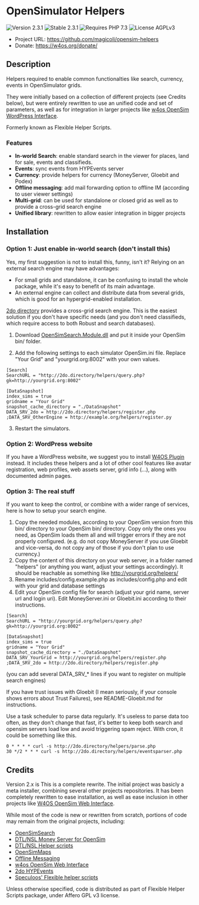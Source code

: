 # OpenSimulator Helpers

![Version 2.3.1](https://badgen.net/badge/Version/2.3.1/blue) ![Stable 2.3.1](https://badgen.net/badge/Stable/2.3.1/green) ![Requires PHP 7.3](https://badgen.net/badge/PHP/7.3/7884bf) ![License AGPLv3](https://badgen.net/badge/License/AGPLv3/552b55)

- Project URL: <https://github.com/magicoli/opensim-helpers>
- Donate: <https://w4os.org/donate/>

## Description

Helpers required to enable common functionalties like search, currency, events in OpenSimulator grids.

They were initially based on a collection of different projects (see Credits below), but were entirely rewritten to use an unified code and set of parameters, as well as for integration in larger projects like [w4os OpenSim WordPress Interface](https://w4os.org/).

Formerly known as Flexible Helper Scripts.

### Features

- **In-world Search**: enable standard search in the viewer for places, land for sale, events and classifieds.
- **Events**: sync events from HYPEvents server
- **Currency**: provide helpers for currency (MoneyServer, Gloebit and Podex)
- **Offline messaging**: add mail forwarding option to offline IM (according to user viewer settings)
- **Multi-grid**: can be used for standalone or closed grid as well as to provide a cross-grid search engine
- **Unified library**: rewritten to allow easier integration in bigger projects

## Installation

### Option 1: Just enable in-world search (don't install this)

Yes, my first suggestion is not to install this, funny, isn't it? Relying on an external search engine may have advantages:

- For small grids and standalone, it can be confusing to install the whole package, while it's easy to benefit of its main advantage.
- An external engine can collect and distribute data from several grids, which is good for an hypergrid-enabled installation.

[2do directory](http://2do.directory/) provides a cross-grid search engine. This is the easiest solution if you don't have specific needs (and you don't need classifieds, which require access to both Robust and search databases).

1. Download [OpenSimSearch.Module.dll](https://github.com/GuduleLapointe/flexible_helper_scripts/tree/master/bin) and put it inside your OpenSim bin/ folder.

2. Add the following settings to each simulator OpenSim.ini file. Replace "Your Grid" and "yourgrid.org:8002" with your own values.

  ```
  [Search]
  SearchURL = "http://2do.directory/helpers/query.php?gk=http://yourgrid.org:8002"

  [DataSnapshot]
  index_sims = true
  gridname = "Your Grid"
  snapshot_cache_directory = "./DataSnapshot"
  DATA_SRV_2do = http://2do.directory/helpers/register.php
  ;DATA_SRV_OtherEngine = http://example.org/helpers/register.py
  ```

3. Restart the simulators.

### Option 2: WordPress website

If you have a WordPress website, we suggest you to install [W4OS Plugin](https://w4os.org/) instead. It includes these helpers and a lot of other cool features like avatar registration, web profiles, web assets server, grid info (...), along with documented admin pages.

### Option 3: The real stuff

If you want to keep the control, or combine with a wider range of services, here is how to setup your search engine.

1. Copy the needed modules, according to your OpenSim version from this bin/ directory to your OpenSim bin/ directory. Copy only the ones you need, as OpenSim loads them all and will trigger errors if they are not properly configured. (e.g. do not copy MoneyServer if you use Gloebit and vice-versa, do not copy any of those if you don't plan to use currency.)
2. Copy the content of this directory on your web server, in a folder named "helpers" (or anything you want, adjust your settings accordingly). It should be reachable as something like <http://yourgrid.org/helpers/>
3. Rename includes/config.example.php as includes/config.php and edit with your grid and database settings
4. Edit your OpenSim config file for search (adjust your grid name, server url and login uri). Edit MoneyServer.ini or Gloebit.ini according to their instructions.

```
[Search]
SearchURL = "http://yourgrid.org/helpers/query.php?gk=http://yourgrid.org:8002"

[DataSnapshot]
index_sims = true
gridname = "Your Grid"
snapshot_cache_directory = "./DataSnapshot"
DATA_SRV_YourGrid = http://yourgrid.org/helpers/register.php
;DATA_SRV_2do = http://2do.directory/helpers/register.php
```

(you can add several DATA_SRV_* lines if you want to register on multiple search engines)

If you have trust issues with Gloebit (I mean seriously, if your console shows errors about Trust Failures), see README-Gloebit.md for instructions.

Use a task scheduler to parse data regularly. It's useless to parse data too often, as they don't change that fast, it's better to keep both search and opensim servers load low and avoid triggering spam reject. With cron, it could be something like this.

```
0 * * * * curl -s http://2do.directory/helpers/parse.php
30 */2 * * * curl -s http://2do.directory/helpers/eventsparser.php
```

## Credits

Version 2.x is This is a complete rewrite. The initial project was basicly a meta installer, combining several other projects repositories. It has been completely rewritten to ease installation, as well as ease inclusion in other projects like [W4OS OpenSim Web Interface](https://w4os.org/).

While most of the code is new or rewritten from scratch, portions of code may remain from the original projects, including:

- [OpenSimSearch](https://github.com/kcozens/OpenSimSearch)
- [DTL/NSL Money Server for OpenSim](http://www.nsl.tuis.ac.jp/xoops/modules/xpwiki/?OpenSim%2FMoneyServer)
- [DTL/NSL Helper scripts](http://www.nsl.tuis.ac.jp/xoops/modules/xpwiki/?OpenSim%2FMoneyServer%2FHelper%20Script)
- [OpenSimMaps](https://github.com/hawddamor/opensimmaps)
- [Offline Messaging](http://opensimulator.org/wiki/Offline_Messaging)
- [w4os OpenSim Web Interface](https://w4os.org/)
- [2do HYPEvents](https://2do.directory)
- [Speculoos' Flexible helper scripts](https://github.com/GuduleLapointe/flexible_helper_scripts)

Unless otherwise specified, code is distributed as part of Flexible Helper Scripts package, under Affero GPL v3 license.
